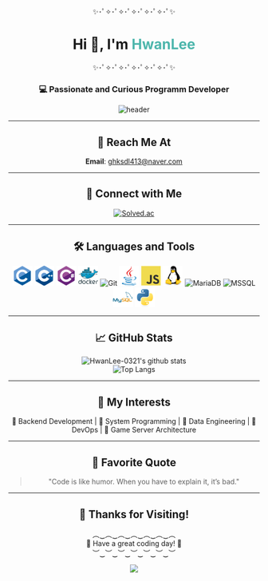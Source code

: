 <div align="center">

✨･ﾟ✧･ﾟ✧･ﾟ✧･ﾟ✧･ﾟ✧･ﾟ✨  
<h1>Hi 👋, I'm <span style="color: #4db6ac;">HwanLee</span></h1>  
✨･ﾟ✧･ﾟ✧･ﾟ✧･ﾟ✧･ﾟ✧･ﾟ✨  

<h3>💻 Passionate and Curious Programm Developer</h3>

<img src="https://capsule-render.vercel.app/api?type=waving&color=auto&height=180&section=header&text=Welcome%20to%20My%20Profile!&fontSize=30&fontAlign=70&descAlign=80" alt="header"/>

---

<h2>📧 Reach Me At</h2>
<p><strong>Email</strong>: <a href="mailto:ghksdl413@naver.com">ghksdl413@naver.com</a></p>

---

<h2>📌 Connect with Me</h2>
<p>
  <a href="https://solved.ac/profile/ghksdl0321" target="_blank">
    <img src="https://img.shields.io/badge/Solved.ac-000000?style=for-the-badge&logo=solvedac&logoColor=white" alt="Solved.ac"/>
  </a>
</p>

---

<h2>🛠 Languages and Tools</h2>

<p>
  <img src="https://raw.githubusercontent.com/devicons/devicon/master/icons/c/c-original.svg" alt="C" width="40" height="40"/>
  <img src="https://raw.githubusercontent.com/devicons/devicon/master/icons/cplusplus/cplusplus-original.svg" alt="C++" width="40" height="40"/>
  <img src="https://raw.githubusercontent.com/devicons/devicon/master/icons/csharp/csharp-original.svg" alt="C#" width="40" height="40"/>
  <img src="https://raw.githubusercontent.com/devicons/devicon/master/icons/docker/docker-original-wordmark.svg" alt="Docker" width="40" height="40"/>
  <img src="https://www.vectorlogo.zone/logos/git-scm/git-scm-icon.svg" alt="Git" width="40" height="40"/>
  <img src="https://raw.githubusercontent.com/devicons/devicon/master/icons/java/java-original.svg" alt="Java" width="40" height="40"/>
  <img src="https://raw.githubusercontent.com/devicons/devicon/master/icons/javascript/javascript-original.svg" alt="JavaScript" width="40" height="40"/>
  <img src="https://raw.githubusercontent.com/devicons/devicon/master/icons/linux/linux-original.svg" alt="Linux" width="40" height="40"/>
  <img src="https://www.vectorlogo.zone/logos/mariadb/mariadb-icon.svg" alt="MariaDB" width="40" height="40"/>
  <img src="https://www.svgrepo.com/show/303229/microsoft-sql-server-logo.svg" alt="MSSQL" width="40" height="40"/>
  <img src="https://raw.githubusercontent.com/devicons/devicon/master/icons/mysql/mysql-original-wordmark.svg" alt="MySQL" width="40" height="40"/>
  <img src="https://raw.githubusercontent.com/devicons/devicon/master/icons/python/python-original.svg" alt="Python" width="40" height="40"/>
</p>

---

<h2>📈 GitHub Stats</h2>

<p align="center">
  <img src="https://github-readme-stats.vercel.app/api?username=HwanLee-0321&show_icons=true&theme=radical" alt="HwanLee-0321's github stats"/>
  <br/>
  <img src="https://github-readme-stats.vercel.app/api/top-langs/?username=HwanLee-0321&layout=compact&theme=radical" alt="Top Langs"/>
</p>

---

<h2>🧠 My Interests</h2>
<p>🔹 Backend Development | 🔹 System Programming | 🔹 Data Engineering | 🔹 DevOps | 🔹 Game Server Architecture</p>

---

<h2>🌈 Favorite Quote</h2>
<blockquote>"Code is like humor. When you have to explain it, it’s bad."</blockquote>

---

<h2>🌸 Thanks for Visiting!</h2>
<p>︵‿︵‿︵‿︵‿︵‿︵‿︵<br/>🌟 Have a great coding day! 🌟<br/>︶‿︶‿︶‿︶‿︶‿︶‿︶</p>

<img src="https://capsule-render.vercel.app/api?type=waving&color=auto&height=120&section=footer"/>

</div>
